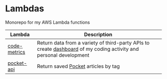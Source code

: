 # Lambdas

Monorepo for my AWS Lambda functions

| Lambda                                                                          | Description                                                                                                                                                    |
| ------------------------------------------------------------------------------- | -------------------------------------------------------------------------------------------------------------------------------------------------------------- |
| [code-metrics](https://github.com/thomasabishop/lambdas/tree/main/code-metrics) | Return data from a variety of third-party APIs to create [dashboard](https://systemsobscure.blog/code-metrics/) of my coding activity and personal development |
| [pocket-api](https://github.com/thomasabishop/lambdas/tree/main/pocket-api)     | Return saved [Pocket](https://getpocket.com) articles by tag                                                                                                   |

